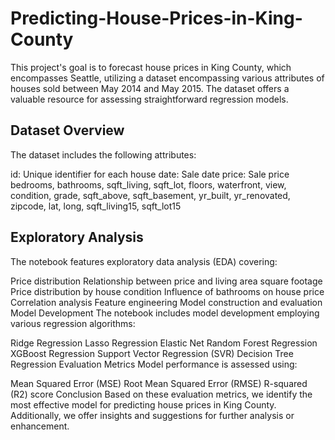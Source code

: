 # Predicting-House-Prices-in-King-County
This project's goal is to forecast house prices in King County, which encompasses Seattle, utilizing a dataset encompassing various attributes of houses sold between May 2014 and May 2015. The dataset offers a valuable resource for assessing straightforward regression models.


## Dataset Overview
The dataset includes the following attributes:

id: Unique identifier for each house
date: Sale date
price: Sale price
bedrooms, bathrooms, sqft_living, sqft_lot, floors, waterfront, view, condition, grade, sqft_above, sqft_basement, yr_built, yr_renovated, zipcode, lat, long, sqft_living15, sqft_lot15

##  Exploratory Analysis
The notebook features exploratory data analysis (EDA) covering:

Price distribution
Relationship between price and living area square footage
Price distribution by house condition
Influence of bathrooms on house price
Correlation analysis
Feature engineering
Model construction and evaluation
Model Development
The notebook includes model development employing various regression algorithms:

Ridge Regression
Lasso Regression
Elastic Net
Random Forest Regression
XGBoost Regression
Support Vector Regression (SVR)
Decision Tree Regression
Evaluation Metrics
Model performance is assessed using:

Mean Squared Error (MSE)
Root Mean Squared Error (RMSE)
R-squared (R2) score
Conclusion
Based on these evaluation metrics, we identify the most effective model for predicting house prices in King County. Additionally, we offer insights and suggestions for further analysis or enhancement.
